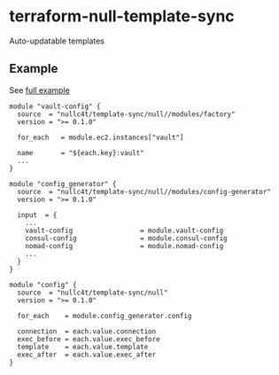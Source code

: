 # terraform-null-template-sync
Auto-updatable templates
## Example
See [full example](https://github.com/nullc4t/terraform-null-template-sync/tree/main/examples/vault-consul-nomad)
```
module "vault-config" {
  source  = "nullc4t/template-sync/null//modules/factory"
  version = ">= 0.1.0"
  
  for_each   = module.ec2.instances["vault"]
  
  name       = "${each.key}:vault"
  ...
}

module "config_generator" {
  source  = "nullc4t/template-sync/null//modules/config-generator"
  version = ">= 0.1.0"

  input  = {
    ...
    vault-config                 = module.vault-config
    consul-config                = module.consul-config
    nomad-config                 = module.nomad-config
    ...
  }
}

module "config" {
  source  = "nullc4t/template-sync/null"
  version = ">= 0.1.0"

  for_each    = module.config_generator.config
  
  connection  = each.value.connection
  exec_before = each.value.exec_before
  template    = each.value.template
  exec_after  = each.value.exec_after
}
```
